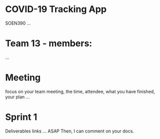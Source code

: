 # COVID-19 Tracking App
SOEN390 ... 

# Team 13 - members:
...

# Meeting
focus on your team meeting, the time, attendee, what you have finished, your plan ...

# Sprint 1 
Deliverables links ... ASAP Then, I can comment on your docs.

